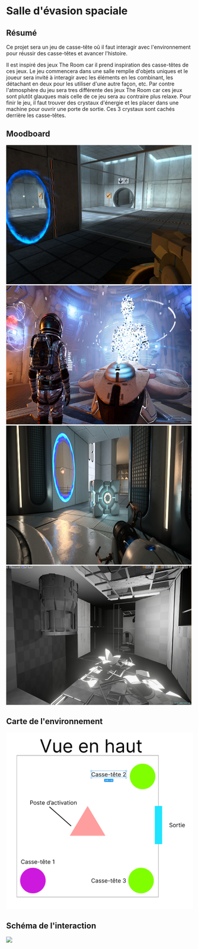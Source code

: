 # Salle d'évasion spaciale

## Résumé

Ce projet sera un jeu de casse-tête oû il faut interagir avec l'environnement pour réussir des casse-têtes et avancer l'histoire.

Il est inspiré des jeux The Room car il prend inspiration des casse-têtes de ces jeux.
Le jeu commencera dans une salle remplie d'objets uniques et le joueur sera invité à interagir avec les éléments en les combinant, les détachant en deux pour les utiliser d'une autre façon, etc.
Par contre l'atmosphère du jeu sera tres différente des jeux The Room car ces jeux sont plutôt glauques mais celle de ce jeu sera au contraire plus relaxe.
Pour finir le jeu, il faut trouver des crystaux d'énergie et les placer dans une machine pour ouvrir une porte de sortie. Ces 3 crystaux sont cachés derrière les casse-têtes.

## Moodboard

<img src="medias/ss_3164c436ce7708dcf0f46bb4569e7f7b83ccb01e.1920x1080.jpg" style="width: 500px;"></img>
<img src="medias/ss_eb9d1821f0f97b77d30c843ffb9ceb2ac7d91995.1920x1080.jpg" style="width: 500px; height: 375px"></img>
<img src="medias/ss_b424e267490caf252513b4acb60f8445fc6993dc.1920x1080.jpg" style="width: 500px; height: 375px"></img>
<img src="medias/etienne-trudeau-1.jpg" style="width: 500px; height: 375px"></img>





## Carte de l'environnement

<img src="medias/Capture d’écran 2023-10-24 073940.png"></img>


## Schéma de l'interaction

<img src="medias/Untitled Diagram.drawio"></img>
